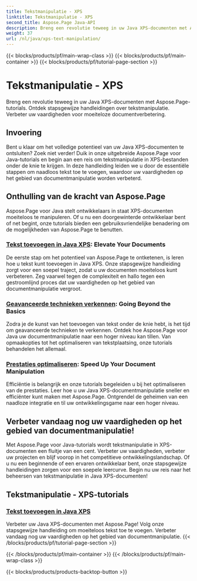 ```yaml
---
title: Tekstmanipulatie - XPS
linktitle: Tekstmanipulatie - XPS
second_title: Aspose.Page Java-API
description: Breng een revolutie teweeg in uw Java XPS-documenten met Aspose.Page. Ontdek stapsgewijze handleidingen over tekstmanipulatie. Verbeter uw vaardigheden voor moeiteloze documentverbetering.
weight: 37
url: /nl/java/xps-text-manipulation/
---
```


{{< blocks/products/pf/main-wrap-class >}}
{{< blocks/products/pf/main-container >}}
{{< blocks/products/pf/tutorial-page-section >}}

# Tekstmanipulatie - XPS


Breng een revolutie teweeg in uw Java XPS-documenten met Aspose.Page-tutorials. Ontdek stapsgewijze handleidingen over tekstmanipulatie. Verbeter uw vaardigheden voor moeiteloze documentverbetering.

## Invoering

Bent u klaar om het volledige potentieel van uw Java XPS-documenten te ontsluiten? Zoek niet verder! Duik in onze uitgebreide Aspose.Page voor Java-tutorials en begin aan een reis om tekstmanipulatie in XPS-bestanden onder de knie te krijgen. In deze handleiding leiden we u door de essentiële stappen om naadloos tekst toe te voegen, waardoor uw vaardigheden op het gebied van documentmanipulatie worden verbeterd.

## Onthulling van de kracht van Aspose.Page

Aspose.Page voor Java stelt ontwikkelaars in staat XPS-documenten moeiteloos te manipuleren. Of u nu een doorgewinterde ontwikkelaar bent of net begint, onze tutorials bieden een gebruiksvriendelijke benadering om de mogelijkheden van Aspose.Page te benutten.

### [Tekst toevoegen in Java XPS](./add-text/): Elevate Your Documents

De eerste stap om het potentieel van Aspose.Page te ontketenen, is leren hoe u tekst kunt toevoegen in Java XPS. Onze stapsgewijze handleiding zorgt voor een soepel traject, zodat u uw documenten moeiteloos kunt verbeteren. Zeg vaarwel tegen de complexiteit en hallo tegen een gestroomlijnd proces dat uw vaardigheden op het gebied van documentmanipulatie vergroot.

### [Geavanceerde technieken verkennen](#): Going Beyond the Basics

Zodra je de kunst van het toevoegen van tekst onder de knie hebt, is het tijd om geavanceerde technieken te verkennen. Ontdek hoe Aspose.Page voor Java uw documentmanipulatie naar een hoger niveau kan tillen. Van opmaakopties tot het optimaliseren van tekstplaatsing, onze tutorials behandelen het allemaal.

### [Prestaties optimaliseren](#): Speed Up Your Document Manipulation

Efficiëntie is belangrijk en onze tutorials begeleiden u bij het optimaliseren van de prestaties. Leer hoe u uw Java XPS-documentmanipulatie sneller en efficiënter kunt maken met Aspose.Page. Ontgrendel de geheimen van een naadloze integratie en til uw ontwikkelingsgame naar een hoger niveau.

## Verbeter vandaag nog uw vaardigheden op het gebied van documentmanipulatie!

Met Aspose.Page voor Java-tutorials wordt tekstmanipulatie in XPS-documenten een fluitje van een cent. Verbeter uw vaardigheden, verbeter uw projecten en blijf voorop in het competitieve ontwikkelingslandschap. Of u nu een beginnende of een ervaren ontwikkelaar bent, onze stapsgewijze handleidingen zorgen voor een soepele leercurve. Begin nu uw reis naar het beheersen van tekstmanipulatie in Java XPS-documenten!
## Tekstmanipulatie - XPS-tutorials
### [Tekst toevoegen in Java XPS](./add-text/)
Verbeter uw Java XPS-documenten met Aspose.Page! Volg onze stapsgewijze handleiding om moeiteloos tekst toe te voegen. Verbeter vandaag nog uw vaardigheden op het gebied van documentmanipulatie.
{{< /blocks/products/pf/tutorial-page-section >}}

{{< /blocks/products/pf/main-container >}}
{{< /blocks/products/pf/main-wrap-class >}}

{{< blocks/products/products-backtop-button >}}
